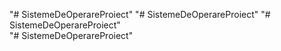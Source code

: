 "# SistemeDeOperareProiect" 
"# SistemeDeOperareProiect" 
"# SistemeDeOperareProiect"  
"# SistemeDeOperareProiect"  
